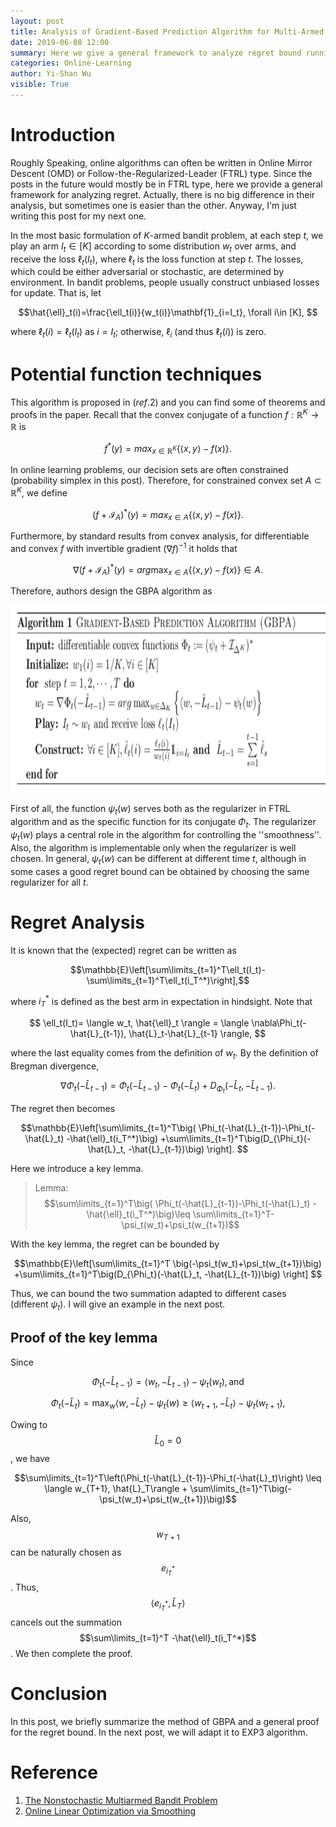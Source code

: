 ```yaml
---
layout: post
title: Analysis of Gradient-Based Prediction Algorithm for Multi-Armed Bandit Problems
date: 2019-06-08 12:00
summary: Here we give a general framework to analyze regret bound running with follow-the-regularized-leader type algorithms.
categories: Online-Learning
author: Yi-Shan Wu
visible: True
---
```


# Introduction

Roughly Speaking, online algorithms can often be written in Online Mirror Descent (OMD) or Follow-the-Regularized-Leader (FTRL) type. Since the posts in the future would mostly be in FTRL type, here we provide a general framework for analyzing regret. Actually, there is no big difference in their analysis, but sometimes one is easier than the other. Anyway, I'm just writing this post for my next one.

In the most basic formulation of $K$-armed bandit problem, at each step $t$, we play an arm $I_t\in [K]$ according to some distribution $w_t$ over arms, and receive the loss $\ell_t(I_t)$, where $\ell_t$ is the loss function at step $t$. The losses, which could be either adversarial or stochastic, are determined by environment. In bandit problems, people usually construct unbiased losses for update. That is, let 

$$\hat{\ell}_t(i)=\frac{\ell_t(i)}{w_t(i)}\mathbf{1}_{i=I_t}, \forall i\in [K], $$

where $\ell_t(i)=\ell_t(I_t)$ as $i=I_t$; otherwise, $\ell_i$ (and thus $\ell_t(i)$) is zero.


# Potential function techniques

This algorithm is proposed in $(ref.2)$ and you can find some of theorems and proofs in the paper. Recall that the convex conjugate of a function $f:\mathbb{R}^K\rightarrow \mathbb{R}$ is

$$f^*(y)=max_{x\in \mathbb{R}^K}\left\{\langle x,y \rangle -f(x) \right\}. $$

In online learning problems, our decision sets are often constrained (probability simplex in this post). Therefore, for constrained convex set $A\subset \mathbb{R}^K$, we define

$$(f+\mathcal{I}_A)^*(y)=max_{x\in A}\left\{\langle x,y \rangle -f(x) \right\}. $$

Furthermore, by standard results from convex analysis,  for differentiable and convex $f$ with invertible gradient $(\nabla f)^{-1}$ it holds that

$$\nabla(f+\mathcal{I}_A)^*(y)=arg\max_{x\in A}\left\{\langle x,y \rangle -f(x) \right\}\in A. $$

Therefore, authors design the GBPA algorithm as

<center><img src="/images/online/GBPA.png" width="630" height="300" /></center>

First of all, the function $\psi_t(w)$ serves both as the regularizer in FTRL algorithm and as the specific function for its conjugate $\Phi_t$. The regularizer $\psi_t(w)$ plays a central role in the algorithm for controlling the ''smoothness''. Also, the algorithm is implementable only when the regularizer is well chosen. In general, $\psi_t(w)$ can be different at different time $t$, although in some cases a good regret bound can be obtained by choosing the same regularizer for all $t$. 


# Regret Analysis

It is known that the (expected) regret can be written as

$$\mathbb{E}\left[\sum\limits_{t=1}^T\ell_t(I_t)-\sum\limits_{t=1}^T\ell_t(i_T^*)\right],$$

where $i_T^*$ is defined as the best arm in expectation in hindsight. Note that

$$ \ell_t(I_t)= \langle w_t, \hat{\ell}_t \rangle =  \langle \nabla\Phi_t(-\hat{L}_{t-1}), \hat{L}_t-\hat{L}_{t-1} \rangle, $$

where the last equality comes from the definition of $w_t$. By the definition of Bregman divergence,

$$  \nabla\Phi_t(-\hat{L}_{t-1})=\Phi_t(-\hat{L}_{t-1})-\Phi_t(-\hat{L}_t)+D_{\Phi_t}(-\hat{L}_t, -\hat{L}_{t-1}). $$

The regret then becomes

$$\mathbb{E}\left[\sum\limits_{t=1}^T\big( \Phi_t(-\hat{L}_{t-1})-\Phi_t(-\hat{L}_t) -\hat{\ell}_t(i_T^*)\big) +\sum\limits_{t=1}^T\big(D_{\Phi_t}(-\hat{L}_t, -\hat{L}_{t-1})\big) \right]. $$

Here we introduce a key lemma.

> Lemma:
> $$\sum\limits_{t=1}^T\big( \Phi_t(-\hat{L}_{t-1})-\Phi_t(-\hat{L}_t) -\hat{\ell}_t(i_T^*)\big)\leq \sum\limits_{t=1}^T-\psi_t(w_t)+\psi_t(w_{t+1})$$

With the key lemma, the regret can be bounded by 

$$\mathbb{E}\left[\sum\limits_{t=1}^T \big(-\psi_t(w_t)+\psi_t(w_{t+1})\big) +\sum\limits_{t=1}^T\big(D_{\Phi_t}(-\hat{L}_t, -\hat{L}_{t-1})\big) \right] $$

Thus, we can bound the two summation adapted to different cases (different $\psi_t$). I will give an example in the next post.

## Proof of the key lemma

Since 

$$\Phi_t(-\hat{L}_{t-1}) = \langle w_t, -\hat{L}_{t-1}\rangle -\psi_t(w_t), \mbox{and}$$

$$\Phi_t(-\hat{L}_{t}) = \max_w \langle w, -\hat{L}_{t}\rangle - \psi_t(w)\geq  \langle w_{t+1}, -\hat{L}_{t}\rangle -\psi_t(w_{t+1}),$$

Owing to $$\hat{L}_0=0$$, we have

$$\sum\limits_{t=1}^T\left(\Phi_t(-\hat{L}_{t-1})-\Phi_t(-\hat{L}_t)\right) \leq \langle w_{T+1}, \hat{L}_T\rangle + \sum\limits_{t=1}^T\big(-\psi_t(w_t)+\psi_t(w_{t+1})\big)$$

Also, $$w_{T+1}$$ can be naturally chosen as $$e_{i_T^{*}}$$. Thus, $$\langle e_{i_T^*}, \hat{L}_T\rangle$$  cancels out the  summation $$\sum\limits_{t=1}^T -\hat{\ell}_t(i_T^*)$$. We then complete the proof.

# Conclusion

In this post, we briefly summarize the method of GBPA and a general proof for the regret bound. In the next post, we will adapt it to EXP3 algorithm.



# Reference
1. [The Nonstochastic Multiarmed Bandit Problem](https://epubs.siam.org/doi/abs/10.1137/S0097539701398375?casa_token=zXo4I7PhVt0AAAAA:eImrtCW6kfJqiLcIzNRUCpoedDQOCxJ8VQYMbHXB4t9Ca9jR7Gvxf6ONMP2O8S3tvo_K0VqRi3dU)
1. [Online Linear Optimization via Smoothing](http://www.jmlr.org/proceedings/papers/v35/abernethy14.pdf)

